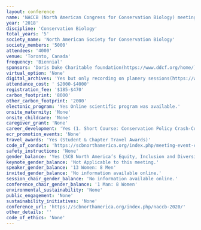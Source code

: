 ```yaml
---
layout: conference 
name: 'NACCB (North American Congress for Conservation Biology) meeting'
year: '2018'
discipline: 'Conservation Biology'
total_years: '5'
society_name: 'North American Society for Conservation Biology'
society_members: '5000'
attendees: '4000'
venue: 'Toronto, Canada'
frequency: 'Biennial'
sponsors: 'Doris Duke Charitable foundation(https://www.ddcf.org/home/), University of Toronto (https://www.utoronto.ca/), Wilburforce Foundation (http://www.wilburforce.org/), Conservation Science PArtners (https://www.csp-inc.org/), Metcalf Foundation (https://metcalffoundation.com/), WCS Canada (https://www.wcscanada.org/), Credit Valley Conservation (https://cvc.ca/), Center for biological diversity(https://www.biologicaldiversity.org/), Parks Canada(https://www.pc.gc.ca/en/index), Fisheries and Oceans Canada (http://www.dfo-mpo.gc.ca/index-eng.htm), Bullfrogpower, Toronto and Region conservation for the living city, COMPASS'
virtual_option: 'None'
digital_archives: 'Yes but only recording on planery sessions(https://www.youtube.com/channel/UCpzzRMixGJwRJRSiccJzJXA)'
attendance_cost: ' $2000-$4000'
registration_fee: '$185-$470'
carbon_footprint: '8000'
other_carbon_footprint: '2000'
electonic_program: 'Yes Online scientific program was available.'
onsite_maternity: 'None'
onsite_childcare: 'None'
caregiver_grant: 'None'
career_development: 'Yes (1. Short Course: Conservation Policy Crash-Course for Scientists  2. Workshop: Collaborative Conservation Among Diverse Stakeholders: Building understanding and skills for practical application  3. Workshop: Conservation and Art: Exploring the importance of the intersection of art and science  4. Workshop: Learning to collaborate in and out of the classroom: A toolkit for more inclusive conservation   5.Workshop: Building a Better Fieldwork Future: Preventing & Managing Sexual Harassment and Assault in the Field 6. Workshop: Interactive Science Communication Workshop  7. Workshop: Leveraging untapped audiences for conservation )'
ecr_promotion_events: 'None'
travel_awards: 'Yes (Student & Chapter Travel Awards)'
code_of_conduct: 'https://scbnorthamerica.org/index.php/meeting-event-code-of-conduct/'
safety_instructions: 'None'
gender_balance: 'Yes (SCB North America’s Equity, Inclusion and Diversity Committee exists to facilitate and carry out initiatives designed to promote equity, inclusion and diversity within both SCBNA and will work to increase equity, inclusion and diversity in the field of conservation across all levels – including the public, students, professionals, and leaders in the field. The committee will update this page with EID policies and initiatives as they develop. The committee is hard at work developing initiatives related to the 2020 NACCB conference.  Please read below for committee accomplishments at the 2018 NACCB conference.  Looking to the future, the committee plans to increase engagement on these issues within the Society, its events, and within the conservation community at large, together with support from partner organizations including the Diversity Joint Venture, 500 Women Scientists, and others.) More here: https://scbnorthamerica.org/index.php/equity-inclusion-and-diversity-committee/'
keynote_gender_balance: 'Not Applicable to this meeting.'
speaker_gender_balance: '13 Women: 8 Men'
invited_gender_balance: 'No information available online.'
session_chair_gender_balance: 'No information available online.'
conference_chair_gender_balance: '1 Man: 8 Women'
environmental_sustainability: 'None'
public_engagement: 'None'
sustainability_initiatives: 'None'
conference_url: 'https://scbnorthamerica.org/index.php/naccb-2020/'
other_details: ''
code_of_ethics: 'None'
---
```

